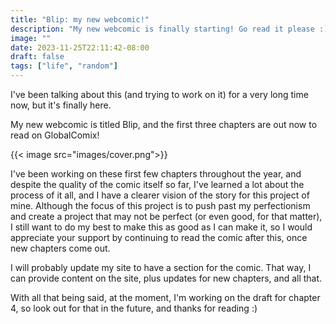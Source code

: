 ```yaml
---
title: "Blip: my new webcomic!"
description: "My new webcomic is finally starting! Go read it please :)))))"
image: ""
date: 2023-11-25T22:11:42-08:00
draft: false
tags: ["life", "random"]
---
```


I've been talking about this (and trying to work on it) for a very long time now, but it's finally here.

My new webcomic is titled Blip, and the first three chapters are out now to read on GlobalComix!

{{< image src="images/cover.png">}}

I've been working on these first few chapters throughout the year, and despite the quality of the comic itself so far, I've learned a lot about the process of it all, and I have a clearer vision of the story for this project of mine. Although the focus of this project is to push past my perfectionism and create a project that may not be perfect (or even good, for that matter), I still want to do my best to make this as good as I can make it, so I would appreciate your support by continuing to read the comic after this, once new chapters come out.

I will probably update my site to have a section for the comic. That way, I can provide content on the site, plus updates for new chapters, and all that.

With all that being said, at the moment, I'm working on the draft for chapter 4, so look out for that in the future, and thanks for reading :)